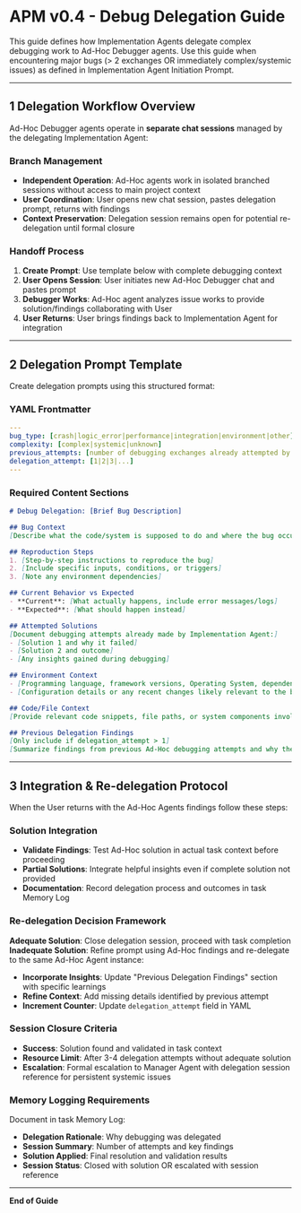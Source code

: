# APM v0.4 - Debug Delegation Guide
This guide defines how Implementation Agents delegate complex debugging work to Ad-Hoc Debugger agents. Use this guide when encountering major bugs (> 2 exchanges OR immediately complex/systemic issues) as defined in Implementation Agent Initiation Prompt.

---

## 1  Delegation Workflow Overview
Ad-Hoc Debugger agents operate in **separate chat sessions** managed by the delegating Implementation Agent:

### Branch Management
- **Independent Operation**: Ad-Hoc agents work in isolated branched sessions without access to main project context
- **User Coordination**: User opens new chat session, pastes delegation prompt, returns with findings
- **Context Preservation**: Delegation session remains open for potential re-delegation until formal closure

### Handoff Process
1. **Create Prompt**: Use template below with complete debugging context
2. **User Opens Session**: User initiates new Ad-Hoc Debugger chat and pastes prompt
3. **Debugger Works**: Ad-Hoc agent analyzes issue works to provide solution/findings collaborating with User
4. **User Returns**: User brings findings back to Implementation Agent for integration

---

## 2  Delegation Prompt Template
Create delegation prompts using this structured format:

### YAML Frontmatter
```yaml
---
bug_type: [crash|logic_error|performance|integration|environment|other]
complexity: [complex|systemic|unknown]
previous_attempts: [number of debugging exchanges already attempted by Implementation Agent]
delegation_attempt: [1|2|3|...]
---
```

### Required Content Sections
```markdown
# Debug Delegation: [Brief Bug Description]

## Bug Context
[Describe what the code/system is supposed to do and where the bug occurs]

## Reproduction Steps
1. [Step-by-step instructions to reproduce the bug]
2. [Include specific inputs, conditions, or triggers]
3. [Note any environment dependencies]

## Current Behavior vs Expected
- **Current**: [What actually happens, include error messages/logs]
- **Expected**: [What should happen instead]

## Attempted Solutions
[Document debugging attempts already made by Implementation Agent:]
- [Solution 1 and why it failed]
- [Solution 2 and outcome]
- [Any insights gained during debugging]

## Environment Context
- [Programming language, framework versions, Operating System, dependencies]
- [Configuration details or any recent changes likely relevant to the bug]

## Code/File Context
[Provide relevant code snippets, file paths, or system components involved]

## Previous Delegation Findings
[Only include if delegation_attempt > 1]
[Summarize findings from previous Ad-Hoc debugging attempts and why they were inadequate]
```

---

## 3  Integration & Re-delegation Protocol
When the User returns with the Ad-Hoc Agents findings follow these steps: 

### Solution Integration
- **Validate Findings**: Test Ad-Hoc solution in actual task context before proceeding
- **Partial Solutions**: Integrate helpful insights even if complete solution not provided
- **Documentation**: Record delegation process and outcomes in task Memory Log

### Re-delegation Decision Framework
**Adequate Solution**: Close delegation session, proceed with task completion
**Inadequate Solution**: Refine prompt using Ad-Hoc findings and re-delegate to the same Ad-Hoc Agent instance:
- **Incorporate Insights**: Update "Previous Delegation Findings" section with specific learnings
- **Refine Context**: Add missing details identified by previous attempt  
- **Increment Counter**: Update `delegation_attempt` field in YAML

### Session Closure Criteria
- **Success**: Solution found and validated in task context
- **Resource Limit**: After 3-4 delegation attempts without adequate solution
- **Escalation**: Formal escalation to Manager Agent with delegation session reference for persistent systemic issues

### Memory Logging Requirements
Document in task Memory Log:
- **Delegation Rationale**: Why debugging was delegated
- **Session Summary**: Number of attempts and key findings
- **Solution Applied**: Final resolution and validation results
- **Session Status**: Closed with solution OR escalated with session reference

---

**End of Guide**